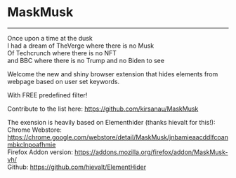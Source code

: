 # MaskMusk

***

Once upon a time at the dusk  
I had a dream of TheVerge where there is no Musk  
Of Techcrunch where there is no NFT  
and BBC where there is no Trump and no Biden to see

Welcome the new and shiny browser extension that hides elements from webpage based on user set keywords.

With FREE predefined filter! 

Contribute to the list here:
https://github.com/kirsanau/MaskMusk



The exension is heavily based on Elementhider (thanks hievalt for this!):  
Chrome Webstore: https://chrome.google.com/webstore/detail/MaskMusk/jnbamieaacddlfcoanmbkclnpoafhmie  
Firefox Addon version: https://addons.mozilla.org/firefox/addon/MaskMusk-vh/  
Github: https://github.com/hievalt/ElementHider
